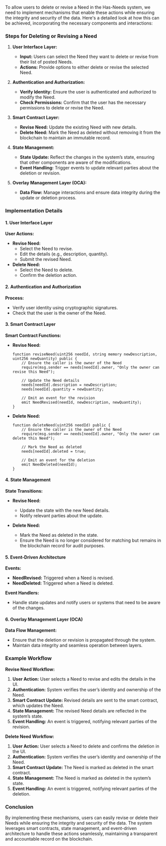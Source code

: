 To allow users to delete or revise a Need in the Has-Needs system, we need to implement mechanisms that enable these actions while ensuring the integrity and security of the data. Here's a detailed look at how this can be achieved, incorporating the necessary components and interactions:

### Steps for Deleting or Revising a Need

1. **User Interface Layer:**
   - **Input:** Users can select the Need they want to delete or revise from their list of posted Needs.
   - **Actions:** Provide options to either delete or revise the selected Need.

2. **Authentication and Authorization:**
   - **Verify Identity:** Ensure the user is authenticated and authorized to modify the Need.
   - **Check Permissions:** Confirm that the user has the necessary permissions to delete or revise the Need.

3. **Smart Contract Layer:**
   - **Revise Need:** Update the existing Need with new details.
   - **Delete Need:** Mark the Need as deleted without removing it from the blockchain to maintain an immutable record.

4. **State Management:**
   - **State Update:** Reflect the changes in the system’s state, ensuring that other components are aware of the modifications.
   - **Event Handling:** Trigger events to update relevant parties about the deletion or revision.

5. **Overlay Management Layer (OCA):**
   - **Data Flow:** Manage interactions and ensure data integrity during the update or deletion process.

### Implementation Details

#### 1. User Interface Layer

**User Actions:**
- **Revise Need:** 
  - Select the Need to revise.
  - Edit the details (e.g., description, quantity).
  - Submit the revised Need.
- **Delete Need:**
  - Select the Need to delete.
  - Confirm the deletion action.

#### 2. Authentication and Authorization

**Process:**
- Verify user identity using cryptographic signatures.
- Check that the user is the owner of the Need.

#### 3. Smart Contract Layer

**Smart Contract Functions:**

- **Revise Need:**
  ```solidity
  function reviseNeed(uint256 needId, string memory newDescription, uint256 newQuantity) public {
      // Ensure the caller is the owner of the Need
      require(msg.sender == needs[needId].owner, "Only the owner can revise this Need");

      // Update the Need details
      needs[needId].description = newDescription;
      needs[needId].quantity = newQuantity;

      // Emit an event for the revision
      emit NeedRevised(needId, newDescription, newQuantity);
  }
  ```

- **Delete Need:**
  ```solidity
  function deleteNeed(uint256 needId) public {
      // Ensure the caller is the owner of the Need
      require(msg.sender == needs[needId].owner, "Only the owner can delete this Need");

      // Mark the Need as deleted
      needs[needId].deleted = true;

      // Emit an event for the deletion
      emit NeedDeleted(needId);
  }
  ```

#### 4. State Management

**State Transitions:**
- **Revise Need:**
  - Update the state with the new Need details.
  - Notify relevant parties about the update.

- **Delete Need:**
  - Mark the Need as deleted in the state.
  - Ensure the Need is no longer considered for matching but remains in the blockchain record for audit purposes.

#### 5. Event-Driven Architecture

**Events:**
- **NeedRevised:** Triggered when a Need is revised.
- **NeedDeleted:** Triggered when a Need is deleted.

**Event Handlers:**
- Handle state updates and notify users or systems that need to be aware of the changes.

#### 6. Overlay Management Layer (OCA)

**Data Flow Management:**
- Ensure that the deletion or revision is propagated through the system.
- Maintain data integrity and seamless operation between layers.

### Example Workflow

**Revise Need Workflow:**

1. **User Action:** User selects a Need to revise and edits the details in the UI.
2. **Authentication:** System verifies the user’s identity and ownership of the Need.
3. **Smart Contract Update:** Revised details are sent to the smart contract, which updates the Need.
4. **State Management:** The revised Need details are reflected in the system’s state.
5. **Event Handling:** An event is triggered, notifying relevant parties of the revision.

**Delete Need Workflow:**

1. **User Action:** User selects a Need to delete and confirms the deletion in the UI.
2. **Authentication:** System verifies the user’s identity and ownership of the Need.
3. **Smart Contract Update:** The Need is marked as deleted in the smart contract.
4. **State Management:** The Need is marked as deleted in the system’s state.
5. **Event Handling:** An event is triggered, notifying relevant parties of the deletion.

### Conclusion

By implementing these mechanisms, users can easily revise or delete their Needs while ensuring the integrity and security of the data. The system leverages smart contracts, state management, and event-driven architecture to handle these actions seamlessly, maintaining a transparent and accountable record on the blockchain.
